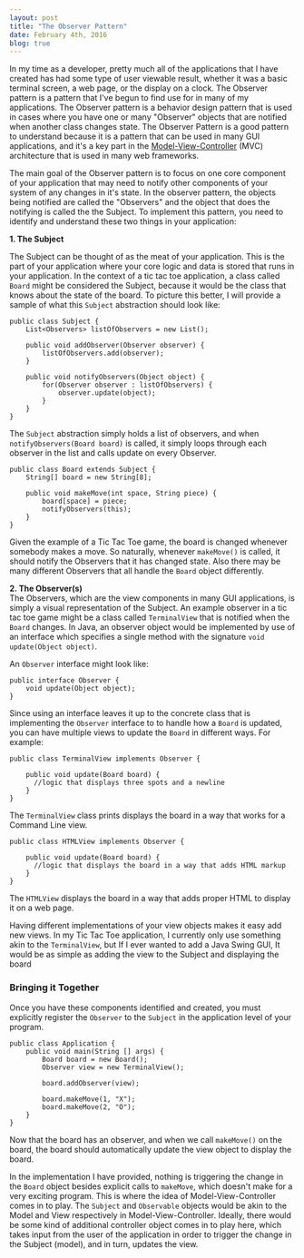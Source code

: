 ```yaml
---
layout: post
title: "The Observer Pattern"
date: February 4th, 2016
blog: true
---
```



In my time as a developer, pretty much all of the applications that I have created has had some type of user viewable result, whether it was a basic terminal screen, a web page, or the display on a clock. The Observer pattern is a pattern that I've begun to find use for in many of my applications. The Observer pattern is a behavior design pattern that is used in cases where you have one or many "Observer" objects that are notified when another class changes state. The Observer Pattern is a good pattern to understand because it is a pattern that can be used in many GUI applications, and it's a key part in the [Model-View-Controller](https://en.wikipedia.org/wiki/Model%E2%80%93view%E2%80%93controller) (MVC) architecture that is used in many web frameworks.

The main goal of the Observer pattern is to focus on one core component of your application that may need to notify other components of your system of any changes in it's state. In the observer pattern, the objects being notified are called the "Observers" and the object that does the notifying is called the the Subject. To implement this pattern, you need to identify and understand these two things in your application:

**1. The Subject**

The Subject can be thought of as the meat of your application. This is the part of your application where your core logic and data is stored that runs in your application. In the context of a tic tac toe application, a class called `Board` might be considered the Subject, because it would be the class that knows about the state of the board. To picture this better, I will provide a sample of what this `Subject` abstraction should look like:

    public class Subject {
        List<Observers> listOfObservers = new List();

        public void addObserver(Observer observer) {
            listOfObservers.add(observer);
        }

        public void notifyObservers(Object object) {
            for(Observer observer : listOfObservers) {
                observer.update(object);
            }
        }
    }

The `Subject` abstraction simply holds a list of observers, and when `notifyObservers(Board board)` is called, it simply loops through each observer in the list and calls update on every Observer.

    public class Board extends Subject {
        String[] board = new String[8];

        public void makeMove(int space, String piece) {
            board[space] = piece;
            notifyObservers(this);
        }
    }

Given the example of a Tic Tac Toe game, the board is changed whenever somebody makes a move. So naturally, whenever `makeMove()` is called, it should notify the Observers that it has changed state. Also there may be many different Observers that all handle the `Board` object differently.

**2. The Observer(s)**  
The Observers, which are the view components in many GUI applications, is simply a visual representation of the Subject. An example observer in a tic tac toe game might be a class called `TerminalView` that is notified when the `Board` changes. In Java, an observer object would be implemented by use of an interface which specifies a single method with the signature `void update(Object object)`.

An `Observer` interface might look like:

    public interface Observer {
        void update(Object object);
    }

Since using an interface leaves it up to the concrete class that is implementing the `Observer` interface to to handle how a `Board` is updated, you can have multiple views to update the `Board` in different ways. For example:

    public class TerminalView implements Observer {

        public void update(Board board) {
          //logic that displays three spots and a newline
        }
    }

The `TerminalView` class prints displays the board in a way that works for a Command Line view.

    public class HTMLView implements Observer {

        public void update(Board board) {
          //logic that displays the board in a way that adds HTML markup
        }
    }

The `HTMLView` displays the board in a way that adds proper HTML to display it on a web page.

Having different implementations of your view objects makes it easy add new views. In my Tic Tac Toe application, I currently only use something akin to the `TerminalView`, but If I ever wanted to add a Java Swing GUI, It would be as simple as adding the view to the Subject  and displaying the board

### Bringing it Together

 Once you have these components identified and created, you must explicitly register the `Observer` to the `Subject` in the application level of your program.

    public class Application {
        public void main(String [] args) {
            Board board = new Board();
            Observer view = new TerminalView();

            board.addObserver(view);

            board.makeMove(1, "X");
            board.makeMove(2, "O");
        }
    }


Now that the board has an observer, and when we call `makeMove()` on the board, the board should automatically update the view object to display the board.

In the implementation I have provided, nothing is triggering the change in the `Board` object besides explicit calls to `makeMove`, which doesn't make for a very exciting program. This is where the idea of Model-View-Controller comes in to play. The `Subject` and `Observable` objects would be akin to the Model and View respectively in Model-View-Controller. Ideally, there would be some kind of additional controller object comes in to play here, which takes input from the user of the application in order to trigger the change in the Subject (model), and in turn, updates the view.
